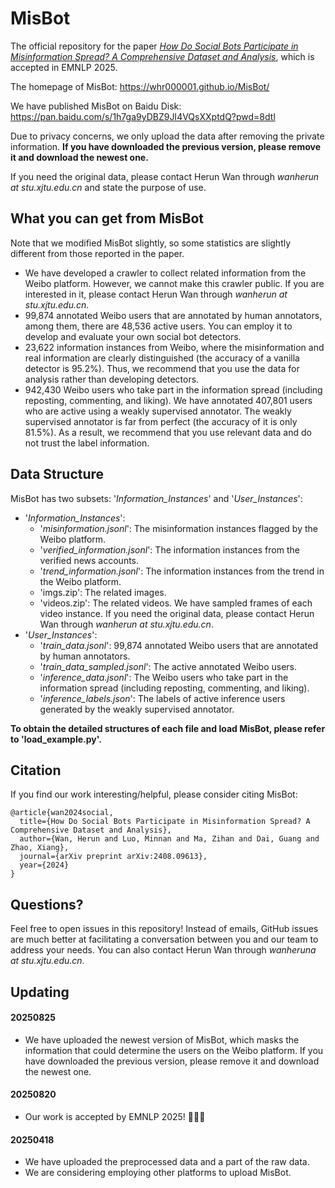 # MisBot

The official repository for the paper [*How Do Social Bots Participate in Misinformation Spread? A Comprehensive Dataset and Analysis*](https://arxiv.org/abs/2408.09613), which is accepted in EMNLP 2025.

The homepage of MisBot: https://whr000001.github.io/MisBot/

We have published MisBot on Baidu Disk: https://pan.baidu.com/s/1h7ga9yDBZ9JI4VQsXXptdQ?pwd=8dtl

Due to privacy concerns, we only upload the data after removing the private information. **If you have downloaded the previous version, please remove it and download the newest one.**

If you need the original data, please contact Herun Wan through *wanherun at stu.xjtu.edu.cn* and state the purpose of use.

## What you can get from MisBot

Note that we modified MisBot slightly, so some statistics are slightly different from those reported in the paper.

- We have developed a crawler to collect related information from the Weibo platform. However, we cannot make this crawler public. If you are interested in it, please contact Herun Wan through *wanherun at stu.xjtu.edu.cn*.
- 99,874 annotated Weibo users that are annotated by human annotators, among them, there are 48,536 active users. You can employ it to develop and evaluate your own social bot detectors.
- 23,622 information instances from Weibo, where the misinformation and real information are clearly distinguished (the accuracy of a vanilla detector is 95.2%). Thus, we recommend that you use the data for analysis rather than developing detectors.
- 942,430 Weibo users who take part in the information spread (including reposting, commenting, and liking). We have annotated 407,801 users who are active using a weakly supervised annotator. The weakly supervised annotator is far from perfect (the accuracy of it is only 81.5%). As a result, we recommend that you use relevant data and do not trust the label information.

## Data Structure
MisBot has two subsets: '*Information_Instances*' and '*User_Instances*':
- '*Information_Instances*':
  - '*misinformation.jsonl*': The misinformation instances flagged by the Weibo platform.
  - '*verified_information.jsonl*': The information instances from the verified news accounts.
  - '*trend_information.jsonl*': The information instances from the trend in the Weibo platform.
  - 'imgs.zip': The related images.
  - 'videos.zip': The related videos. We have sampled frames of each video instance. If you need the original data, please contact Herun Wan through *wanherun at stu.xjtu.edu.cn*.
- '*User_Instances*':
  - '*train_data.jsonl*': 99,874 annotated Weibo users that are annotated by human annotators.
  - '*train_data_sampled.jsonl*': The active annotated Weibo users.
  - '*inference_data.jsonl*': The Weibo users who take part in the information spread (including reposting, commenting, and liking).
  - '*inference_labels.json*': The labels of active inference users generated by the weakly supervised annotator.
 
**To obtain the detailed structures of each file and load MisBot, please refer to 'load_example.py'.**

## Citation
If you find our work interesting/helpful, please consider citing MisBot:
```
@article{wan2024social,
  title={How Do Social Bots Participate in Misinformation Spread? A Comprehensive Dataset and Analysis},
  author={Wan, Herun and Luo, Minnan and Ma, Zihan and Dai, Guang and Zhao, Xiang},
  journal={arXiv preprint arXiv:2408.09613},
  year={2024}
}
```

## Questions?
Feel free to open issues in this repository! Instead of emails, GitHub issues are much better at facilitating a conversation between you and our team to address your needs. You can also contact Herun Wan through *wanheruna at stu.xjtu.edu.cn*.

## Updating

#### 20250825

- We have uploaded the newest version of MisBot, which masks the information that could determine the users on the Weibo platform. If you have downloaded the previous version, please remove it and download the newest one.
  
#### 20250820
  
- Our work is accepted by EMNLP 2025! 🎉🎉🎉
  
#### 20250418
- We have uploaded the preprocessed data and a part of the raw data.
- We are considering employing other platforms to upload MisBot.
